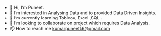 - 👋 Hi, I’m Puneet.
- 👀 I’m interested in Analysing Data and to provided Data Driven Insights.
- 🌱 I’m currently learning Tableau, Excel ,SQL .
- 💞️ I’m looking to collaborate on project which requires Data Analysis.
- 📫 How to reach me kumarpuneet56@gmail.com

<!---
Papaboss72/Papaboss72 is a ✨ special ✨ repository because its `README.md` (this file) appears on your GitHub profile.
You can click the Preview link to take a look at your changes.
--->

